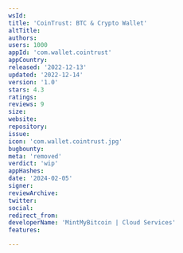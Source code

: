```yaml
---
wsId: 
title: 'CoinTrust: BTC & Crypto Wallet'
altTitle: 
authors: 
users: 1000
appId: 'com.wallet.cointrust'
appCountry: 
released: '2022-12-13'
updated: '2022-12-14'
version: '1.0'
stars: 4.3
ratings: 
reviews: 9
size: 
website: 
repository: 
issue: 
icon: 'com.wallet.cointrust.jpg'
bugbounty: 
meta: 'removed'
verdict: 'wip'
appHashes: 
date: '2024-02-05'
signer: 
reviewArchive: 
twitter: 
social: 
redirect_from: 
developerName: 'MintMyBitcoin | Cloud Services'
features: 

---
```



